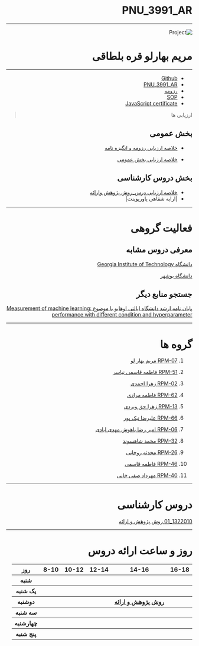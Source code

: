 
<div dir="rtl">

# PNU_3991_AR
---------

![Project ](https://github.com/abouhamze-fahime/PNU_3991_AR/blob/gh-pages/SoftwareManagement/jsw-header-illustrations---v3.png)

# مریم بهارلو قره بلطاقی
---
- [Github](https://github.com/mrym-bhrl)
- [PNU_3991_AR](https://github.com/mrym-bhrl/PNU_3991_AR/blob/main/README.md)
- [رزومه](http://mrym-bhrl.github.io)
- [SOP](http://mryam-bhrl.github.io/SOP/)
- [JavaScript certificate](https://github.com/mrym-bhrl/PNU_3991_AR/blob/main/JavaScript_certificate.jpg)

> ارزیابی ها

##  بخش عمومی
- [خلاصه ارزیابی رزومه و انگیزه نامه](https://github.com/mrym-bhrl/PNU_3991_AR/blob/main/rez.pdf)

- [خلاصه ارزیابی بخش عمومی](https://github.com/mrym-bhrl/PNU_3991_AR/blob/main/arz.jpg)

## بخش دروس کارشناسی
- [خلاصه ارزیابی درس_روش پژوهش وارائه](https://github.com/mrym-bhrl/PNU_3991_AR/blob/main/dars.pdf)
- [ارایه شفاهی پاورپوینت]
--------------------
# فعالیت گروهی

## معرفی دروس مشابه

[دانشگاه Georgia Institute of Technology](https://libguides.gatech.edu/c.php?g=944744&p=6810453)

[دانشگاه بوشهر](http://smbidoki.ir/crsdetail.php?crsid=41)


## جستجو منابع دیگر 

[پایان نامه ارشد دانشگاه ایالتی اوهایو با موضوع :Measurement of machine learning performance with different condition and hyperparameter](https://oatd.org/oatd/search?q=id%3A%22oai%3Aetd.ohiolink.edu%3Aosu1587693436870594%22)

------------
# گروه ها
 1. [  RPM-07  مريم بهار لو](https://github.com/AliRazavi-edu/PNU_3991/tree/master/_BSc/ResearchAndPresentationMethods/1322010_01/07_%D9%85%D8%B1%D9%8A%D9%85%20%D8%A8%D9%87%D8%A7%D8%B1%D9%84%D9%88%D9%82%D8%B1%D9%87%20%D8%A8%D9%84%D8%B7%D8%A7%D9%82%D9%8A)
 
 1. [ RPM-51 فاطمه قاسمی نیاسر](https://github.com/AliRazavi-edu/PNU_3991/tree/master/_BSc/ResearchAndPresentationMethods/1322010_01/51_%D9%81%D8%A7%D8%B7%D9%85%D9%87%20%D9%82%D8%A7%D8%B3%D9%85%D9%8A%20%D9%86%D9%8A%D8%A7%D8%B3%D8%B1)
 
 1. [ RPM-02 زهرا احمدی](https://github.com/AliRazavi-edu/PNU_3991/tree/master/_BSc/ResearchAndPresentationMethods/1322010_02/02_%D8%B2%D9%87%D8%B1%D8%A7%20%D8%A7%D8%AD%D9%85%D8%AF%D9%8A)

 1. [ RPM-62 فاطمه مرادی](https://github.com/AliRazavi-edu/PNU_3991/tree/master/_BSc/ResearchAndPresentationMethods/1322010_01/62_%D9%81%D8%A7%D8%B7%D9%85%D9%87%20%D9%85%D8%B1%D8%A7%D8%AF%D9%8A)

 1. [ RPM-13  زهرا حق ویردی](https://github.com/AliRazavi-edu/PNU_3991/tree/master/_BSc/ResearchAndPresentationMethods/1322010_01/13_%D8%B2%D9%87%D8%B1%D8%A7%20%D8%AD%D9%82%20%D9%88%D9%8A%D8%B1%D8%AF%D9%8A)

 1. [ RPM-66   علیرضا نیک پور](https://github.com/AliRazavi-edu/PNU_3991/tree/master/_BSc/ResearchAndPresentationMethods/1322010_01/66_%D8%B9%D9%84%D9%8A%D8%B1%D8%B6%D8%A7%20%D9%86%D9%8A%D9%83%20%D9%BE%D9%88%D8%B1)

1. [ RPM-06  امير رضا باهوش مهدی ابادی ](https://github.com/AliRazavi-edu/PNU_3991/tree/master/_BSc/ResearchAndPresentationMethods/1322010_01/06_%D8%A7%D9%85%D9%8A%D8%B1%D8%B1%D8%B6%D8%A7%20%D8%A8%D8%A7%D9%87%D9%88%D8%B4%20%D9%85%D9%87%D8%AF%D9%8A%20%D8%A2%D8%A8%D8%A7%D8%AF%D9%8A)

 1. [ RPM-32 محمد شاهسوند](https://github.com/AliRazavi-edu/PNU_3991/tree/master/_BSc/ResearchAndPresentationMethods/1322010_01/32_%D9%85%D8%AD%D9%85%D8%AF%20%D8%B4%D8%A7%D9%87%D8%B3%D9%88%D9%86%D8%AF)

 1. [ RPM-26  محدثه روحانی](https://github.com/AliRazavi-edu/PNU_3991/tree/master/_BSc/ResearchAndPresentationMethods/1322010_01/26_%D9%85%D8%AD%D8%AF%D8%AB%D9%87%20%D8%B1%D9%88%D8%AD%D8%A7%D9%86%D9%8A)

 1. [  RPM-46  فاطمه قاسمی](https://github.com/AliRazavi-edu/PNU_3991/tree/master/_BSc/ResearchAndPresentationMethods/1322010_02/46_%D9%81%D8%A7%D8%B7%D9%85%D9%87%20%D9%82%D8%A7%D8%B3%D9%85%D9%8A)

 1. [ RPM-40  مهرداد صفی خانی](https://github.com/AliRazavi-edu/PNU_3991/tree/master/_BSc/ResearchAndPresentationMethods/1322010_01/40_%D9%85%D9%87%D8%B1%D8%AF%D8%A7%D8%AF%20%D8%B5%D9%81%D9%8A%20%D8%AE%D8%A7%D9%86%D9%8A)

 
--------------

# دروس کارشناسی
[1322010_01 روش پژوهش و ارائه](https://github.com/AliRazavi-edu/PNU_3991/tree/master/_BSc/ResearchAndPresentationMethods/1322010_01/51_%D9%81%D8%A7%D8%B7%D9%85%D9%87%20%D9%82%D8%A7%D8%B3%D9%85%D9%8A%20%D9%86%D9%8A%D8%A7%D8%B3%D8%B1)

--------------
# روز و ساعت ارائه دروس

<table style="width:100%">
  <tr>
    <th >16-18</th>
    <th >14-16</th>
    <th >12-14</th>
    <th>10-12</th>
    <th>8-10</th>
    <th>روز</th>
  </tr>
  <tr>
    <th ></th>
    <th ></th>
    <th ></th>
    <th></th>
    <th></th>
    <th>شنبه</th>
  </tr>
   <tr>
    <th ></th>
    <th ></th>
    <th></th>
    <th></th>
    <th ></th>
    <th>یک شنبه</th>
  </tr>
   <tr>
    <th ></th>
    <th ><a href="https://github.com/AliRazavi-edu/PNU_3991/tree/master/_BSc/ResearchAndPresentationMethods">روش پژوهش و ارائه</a></th>
    <th ></th>
    <th></th>
    <th ></th>   
    <th>دوشنبه</th>
  </tr>
   <tr>
    <th ></th>
    <th ></th>
    <th></th>
    <th></th>
    <th ></th>
    <th>سه شنبه</th>
  </tr>
   <tr>
    <th ></th>
    <th ></th>
    <th></th>
    <th></th>
     <th ></th>
    <th>چهارشنبه</th>
  </tr>
   <tr>
    <th ></th>
     <th ></th>
     <th ></th>
     <th></th>
    <th></th>
    <th>پنج شنبه</th>
  </tr>
</table>
